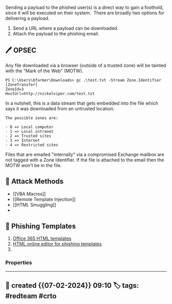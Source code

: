 
Sending a payload to the phished user(s) is a direct way to gain a foothold, since it will be executed on their system.  There are broadly two options for delivering a payload.

1. Send a URL where a payload can be downloaded.
2. Attach the payload to the phishing email.

## 🖊️ OPSEC

Any file downloaded via a browser (outside of a trusted zone) will be tainted with the "Mark of the Web" (MOTW).
```
PS C:\Users\bfarmer\Downloads> gc .\test.txt -Stream Zone.Identifier
[ZoneTransfer]
ZoneId=3
HostUrl=http://nickelviper.com/test.txt
```

In a nutshell, this is a data stream that gets embedded into the file which says it was downloaded from an untrusted location.

```
The possible zones are:

- 0 => Local computer
- 1 => Local intranet
- 2 => Trusted sites
- 3 => Internet
- 4 => Restricted sites
```

Files that are emailed "internally" via a compromised Exchange mailbox are not tagged with a Zone Identifier.
If the file is attached to the email then the MOTW won't be in the file. 

## 📔 Attack Methods

- [[VBA Macros]] 
- [[Remote Template Injection]]
- [[HTML Smuggling]]
- 

##  📗 Phishing Templates 

1. [Office 365 HTML templates](https://github.com/ZeroPointSecurity/PhishingTemplates/tree/master/Office365)
2. [HTML online editor for phishing templates](https://html5-editor.net/)
3. 


### Properties
---
📆 created   {{07-02-2024}} 09:10
🏷️ tags: #redteam #crto   
---

